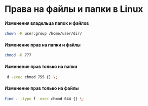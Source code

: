 # Права на файлы и папки в Linux
#### Изменения владельца папок и файлов
``` sh
chown -R user:group /home/user/dir/
```
#### Изменение прав на папки и файлы
``` sh
chmod -R 777
```
#### Изменение прав только на папки
``` sh
 d -exec chmod 755 {} \;
 ```
#### Изменение прав только на файлы
``` sh
find . -type f -exec chmod 644 {} \;
```
